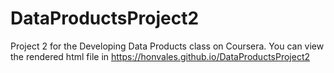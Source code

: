 # DataProductsProject2
Project 2 for the Developing Data Products class on Coursera. You can view the rendered html file in https://honvales.github.io/DataProductsProject2
